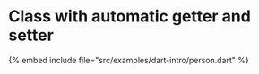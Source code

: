 # Class with automatic getter and setter


{% embed include file="src/examples/dart-intro/person.dart" %}
